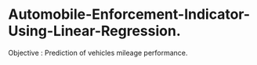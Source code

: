 # Automobile-Enforcement-Indicator-Using-Linear-Regression.
Objective : Prediction of vehicles mileage performance.
